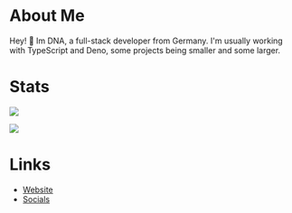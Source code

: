 # About Me
Hey! 👋
Im DNA, a full-stack developer from Germany. I'm usually working with TypeScript and Deno, some projects being smaller and some larger. 

# Stats
[![](https://github-readme-stats.vercel.app/api?username=dnascanner&show_icons=true&theme=merko)](https://dnascanner.de)

[![](https://github-readme-stats.vercel.app/api/top-langs/?username=dnascanner&theme=merko)](https://dnascanner.de)

# Links
- [Website](https://dnascanner.de)
- [Socials](https://dnascanner.de/#socials)
